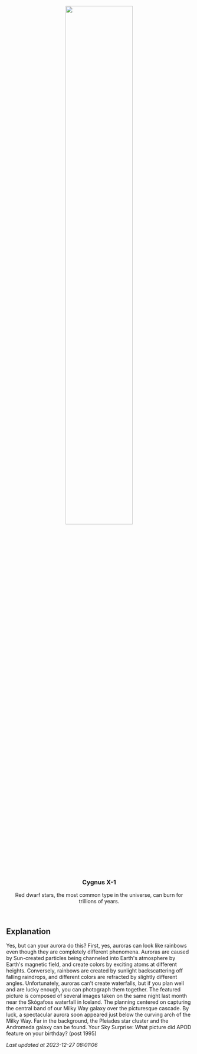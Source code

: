 <p align='center'>
  <img src='https://apod.nasa.gov/apod/image/2312/ArchFalls_Pellegrini_960.jpg' width='60%' />
    <h3 align="center">Cygnus X-1</h3>
    <p align="center">Red dwarf stars, the most common type in the universe, can burn for trillions of years.</p>
</p>
<br/>

Explanation
--
Yes, but can your aurora do this? First, yes, auroras can look like rainbows even though they are completely different phenomena. Auroras are caused by Sun-created particles being channeled into Earth's atmosphere by Earth's magnetic field, and create colors by exciting atoms at different heights. Conversely, rainbows are created by sunlight backscattering off falling raindrops, and different colors are refracted by slightly different angles.  Unfortunately, auroras can’t create waterfalls, but if you plan well and are lucky enough, you can photograph them together. The featured picture is composed of several images taken on the same night last month near the Skógafoss waterfall in Iceland. The planning centered on capturing the central band of our Milky Way galaxy over the picturesque cascade. By luck, a spectacular aurora soon appeared just below the curving arch of the Milky Way. Far in the background, the Pleiades star cluster and the Andromeda galaxy can be found.    Your Sky Surprise: What picture did APOD feature on your birthday? (post 1995)


*Last updated at 2023-12-27 08:01:06*
